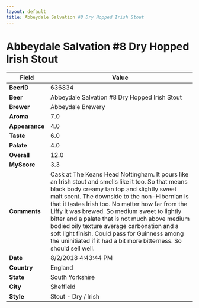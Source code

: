 ```yaml
---
layout: default
title: Abbeydale Salvation #8 Dry Hopped Irish Stout
---
```


# Abbeydale Salvation #8 Dry Hopped Irish Stout

| Field         | Value     |
|---------------|-----------|
| **BeerID** | 636834 |
| **Beer** | Abbeydale Salvation #8 Dry Hopped Irish Stout |
| **Brewer** | Abbeydale Brewery |
| **Aroma** | 7.0 |
| **Appearance** | 4.0 |
| **Taste** | 6.0 |
| **Palate** | 4.0 |
| **Overall** | 12.0 |
| **MyScore** | 3.3 |
| **Comments** | Cask at The Keans Head Nottingham. It pours like an Irish stout and smells like it too. So that means black body creamy tan top and slightly sweet malt scent. The downside to the non-Hibernian is that it tastes Irish too. No matter how far from the Liffy it was brewed. So medium sweet to lightly bitter and a palate that is not much above medium bodied oily texture average carbonation and a soft light finish. Could pass for Guinness among the uninitiated if it had a bit more bitterness. So should sell well. |
| **Date** | 8/2/2018 4:43:44 PM |
| **Country** | England |
| **State** | South Yorkshire |
| **City** | Sheffield |
| **Style** | Stout - Dry / Irish |
